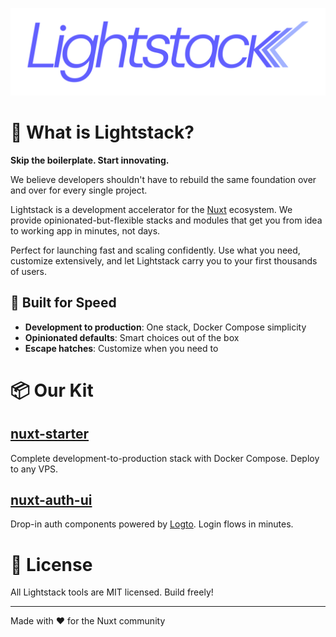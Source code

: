![Lighstack logo](https://raw.githubusercontent.com/lightstack-dev/.github/refs/heads/main/assets/lighstack-logo-2025-08-protected.svg)

# 🎯 What is Lightstack?

**Skip the boilerplate. Start innovating.**

We believe developers shouldn't have to rebuild the same foundation over and over for every single project.

Lightstack is a development accelerator for the [Nuxt](https://nuxt.com/) ecosystem. We provide opinionated-but-flexible stacks and modules that get you from idea to working app in minutes, not days.

Perfect for launching fast and scaling confidently. Use what you need, customize extensively, and let Lightstack carry you to your first thousands of users.

## 🚀 Built for Speed

- **Development to production**: One stack, Docker Compose simplicity
- **Opinionated defaults**: Smart choices out of the box
- **Escape hatches**: Customize when you need to

# 📦 Our Kit

## [nuxt-starter](https://github.com/lightstack-dev/nuxt-starter)

Complete development-to-production stack with Docker Compose. Deploy to any VPS.

## [nuxt-auth-ui](https://github.com/lightstack-dev/nuxt-auth-ui)

Drop-in auth components powered by [Logto](https://logto.io/). Login flows in minutes.

# 📄 License

All Lightstack tools are MIT licensed. Build freely!

---

Made with ❤️ for the Nuxt community
